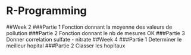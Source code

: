 # R-Programming
##Week 2
###Partie 1
Fonction donnant la moyenne des valeurs de pollution
###Partie 2
Fonction donnant le nb de mesures OK
###Partie 3
Donner correlation sulfate - nitrate
##Week 4
###Partie 1
Determiner le meilleur hopital
###Partie 2
Classer les hopitaux